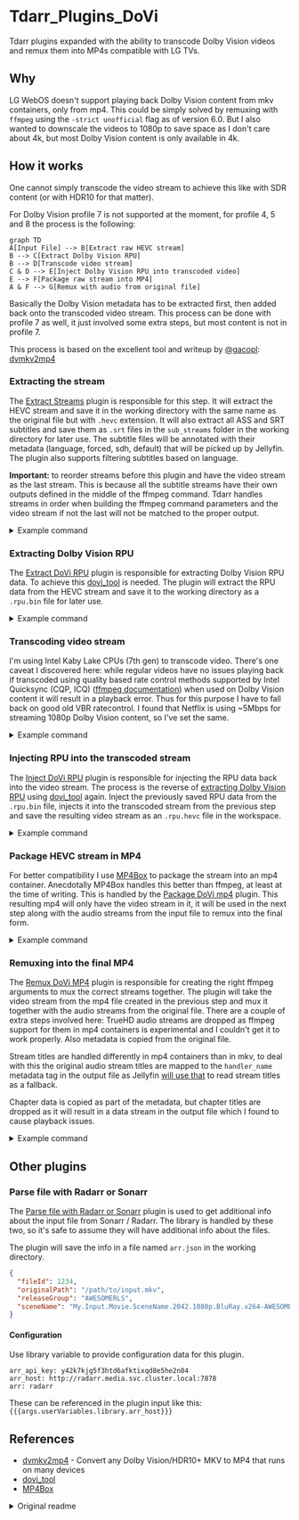 # Tdarr_Plugins_DoVi

Tdarr plugins expanded with the ability to transcode Dolby Vision videos and remux them into MP4s compatible with LG TVs.

## Why

LG WebOS doesn't support playing back Dolby Vision content from mkv containers, only from mp4. This could be simply solved by remuxing with `ffmpeg` using the `-strict unofficial` flag as of version 6.0. But I also wanted to downscale the videos to 1080p to save space as I don't care about 4k, but most Dolby Vision content is only available in 4k.

## How it works

One cannot simply transcode the video stream to achieve this like with SDR content (or with HDR10 for that matter).

For Dolby Vision profile 7 is not supported at the moment, for profile 4, 5 and 8 the process is the following:

```mermaid
graph TD
A[Input File] --> B[Extract raw HEVC stream]
B --> C[Extract Dolby Vision RPU]
B --> D[Transcode video stream]
C & D --> E[Inject Dolby Vision RPU into transcoded video]
E --> F[Package raw stream into MP4]
A & F --> G[Remux with audio from original file]
```

Basically the Dolby Vision metadata has to be extracted first, then added back onto the transcoded video stream. This process can be done with profile 7 as well, it just involved some extra steps, but most content is not in profile 7.

This process is based on the excellent tool and writeup by [@gacopl](https://github.com/gacopl): [dvmkv2mp4](https://github.com/gacopl/dvmkv2mp4)

### Extracting the stream

The [Extract Streams](FlowPluginsTs/CommunityFlowPlugins/ffmpegCommand/ffmpegCommandExtractStreams/1.0.0/index.ts) plugin is responsible for this step. It will extract the HEVC stream and save it in the working directory with the same name as the original file but with `.hevc` extension. It will also extract all ASS and SRT subtitles and save them as `.srt` files in the `sub_streams` folder in the working directory for later use. The subtitle files will be annotated with their metadata (language, forced, sdh, default) that will be picked up by Jellyfin. The plugin also supports filtering subtitles based on language.

**Important:** to reorder streams before this plugin and have the video stream as the last stream. This is because all the subtitle streams have their own outputs defined in the middle of the ffmpeg command. Tdarr handles streams in order when building the ffmpeg command parameters and the video stream if not the last will not be matched to the proper output.

<details>
<summary>Example command</summary>

```sh
tdarr-ffmpeg -y \
    -i /path/to/input.mkv \
    -map 0:3 -c:s:0 copy /temp/tdarr-workDir-node-J2D7FNt5O-worker-open-ox-ts-1710332442638/sub_streams/2.hun.default.forced.srt \
    -map 0:4 -c:s:0 copy /temp/tdarr-workDir-node-J2D7FNt5O-worker-open-ox-ts-1710332442638/sub_streams/3.hun.srt \
    -map 0:5 -c:s:0 copy /temp/tdarr-workDir-node-J2D7FNt5O-worker-open-ox-ts-1710332442638/sub_streams/4.eng.srt \
    -map 0:6 -c:s:0 copy /temp/tdarr-workDir-node-J2D7FNt5O-worker-open-ox-ts-1710332442638/sub_streams/5.eng.sdh.srt \
    -map 0:0 -c:v copy -bsf:v hevc_mp4toannexb /temp/tdarr-workDir-node-J2D7FNt5O-worker-open-ox-ts-1710332442638/1710332450149/input.hevc
```
</details>

### Extracting Dolby Vision RPU

The [Extract DoVi RPU](FlowPluginsTs/CommunityFlowPlugins/video/extractDoViRpu/1.0.0/index.ts) plugin is responsible for extracting Dolby Vision RPU data. To achieve this [dovi_tool](https://github.com/quietvoid/dovi_tool) is needed. The plugin will extract the RPU data from the HEVC stream and save it to the working directory as a `.rpu.bin` file for later use.

<details>
<summary>Example command</summary>

```sh
/usr/local/bin/dovi_tool \
    -c \    # Crop, remove letterbox
    -m 2 \  # Mode 2, converts the RPU to be profile 8.1 compatible.
    extract-rpu /shows/Transcode/tdarr-workDir-node-J2D7FNt5O-worker-open-ox-ts-1710332442638/1710332450149/input.hevc
    -o /temp/tdarr-workDir-node-J2D7FNt5O-worker-open-ox-ts-1710332442638/dovi_tool/input.rpu.bin
```
</details>

### Transcoding video stream

I'm using Intel Kaby Lake CPUs (7th gen) to transcode video. There's one caveat I discovered here: while regular videos have no issues playing back if transcoded using quality based rate control methods supported by Intel Quicksync (CQP, ICQ) ([ffmpeg documentation](https://ffmpeg.org/ffmpeg-codecs.html#Ratecontrol-Method)) when used on Dolby Vision content it will result in a playback error. Thus for this purpose I have to fall back on good old VBR ratecontrol. I found that Netflix is using ~5Mbps for streaming 1080p Dolby Vision content, so I've set the same.

<details>
<summary>Example command</summary>

```sh
tdarr-ffmpeg -y \
    -hwaccel_output_format qsv -init_hw_device qsv:hw_any,child_device_type=vaapi -hwaccel qsv
    -i /temp/tdarr-workDir-node-J2D7FNt5O-worker-open-ox-ts-1710332442638/1710332450149/input.hevc \
    -map 0:0 -c:0 hevc_qsv \
    -qp 22 \    # This is ignored by the hevc_qsv encoder, but tdarr puts it in either way
    -preset slow \  # Slow preset provides a good enough quality while not taking 3 and a half decades
    -vf scale_qsv=1920:-1 \ # Set resolution and calculate height to handle 16:9 and letterbox videos as well
    -pix_fmt + \    # Keep the same pixel format as the input
    -look_ahead_depth 100 -rdo 1 -mbbrc 1 -b_strategy 1 -adaptive_i 1 -adaptive_b 1 \   # QSV specific parameters, some of these are probably ignored when using VBR
    -b:v 5M \   # Target an average of 5M bitrate
    /shows/Transcode/tdarr-workDir-node-J2D7FNt5O-worker-open-ox-ts-1710332442638/1710332520936/input.hevc
```
</details>

### Injecting RPU into the transcoded stream

The [Inject DoVi RPU](FlowPluginsTs/CommunityFlowPlugins/video/injectDoViRpu/1.0.0/index.ts) plugin is responsible for injecting the RPU data back into the video stream. The process is the reverse of [extracting Dolby Vision RPU](#extracting-dolby-vision-rpu) using [dovi_tool](https://github.com/quietvoid/dovi_tool) again. Inject the previously saved RPU data from the `.rpu.bin` file, injects it into the transcoded stream from the previous step and save the resulting video stream as an `.rpu.hevc` file in the workspace.

<details>
<summary>Example command</summary>

```sh
/usr/local/bin/dovi_tool \
    -i /shows/Transcode/tdarr-workDir-node-J2D7FNt5O-worker-open-ox-ts-1710332442638/1710332520936/input.hevc \ # Transcoded video from previous step
    --rpu-in /temp/tdarr-workDir-node-J2D7FNt5O-worker-open-ox-ts-1710332442638/dovi_tool/input.rpu.bin \
    extract-rpu /shows/Transcode/tdarr-workDir-node-J2D7FNt5O-worker-open-ox-ts-1710332442638/1710332450149/input.hevc \
    -o /temp/tdarr-workDir-node-J2D7FNt5O-worker-open-ox-ts-1710332442638/1710333079164/input.rpu.hevc
```
</details>

### Package HEVC stream in MP4

For better compatibility I use [MP4Box](https://wiki.gpac.io/MP4Box/MP4Box/) to package the stream into an mp4 container. Anecdotally MP4Box handles this better than ffmpeg, at least at the time of writing. This is handled by the [Package DoVi mp4](FlowPluginsTs/CommunityFlowPlugins/video/packageDoViMp4/1.0.0/index.ts) plugin. This resulting mp4 will only have the video stream in it, it will be used in the next step along with the audio streams from the input file to remux into the final form.

<details>
<summary>Example command</summary>

```sh
/usr/local/bin/MP4Box \
    -add /temp/tdarr-workDir-node-J2D7FNt5O-worker-open-ox-ts-1710332442638/1710333079164/input.rpu.hevc:dvp=8.1:xps_inband:hdr=none \
    -tmp /temp/tdarr-workDir-node-J2D7FNt5O-worker-open-ox-ts-1710332442638/1710333091979/tmp \
    -brand mp42isom \
    -ab dby1 \
    -no-iod \
    -enable 1 \
    /temp/tdarr-workDir-node-J2D7FNt5O-worker-open-ox-ts-1710332442638/1710333091934/input.rpu.hevc.mp4
```
</details>

### Remuxing into the final MP4

The [Remux DoVi MP4](FlowPluginsTs/CommunityFlowPlugins/ffmpegCommand/ffmpegCommandRemuxDoviMp4/1.0.0/index.ts) plugin is responsible for creating the right ffmpeg arguments to mux the correct streams together. The plugin will take the video stream from the mp4 file created in the previous step and mux it together with the audio streams from the original file. There are a couple of extra steps involved here: TrueHD audio streams are dropped as ffmpeg support for them in mp4 containers is experimental and I couldn't get it to work properly. Also metadata is copied from the original file.

Stream titles are handled differently in mp4 containers than in mkv, to deal with this the original audio stream titles are mapped to the `handler_name` metadata tag in the output file as Jellyfin [will use that](https://github.com/jellyfin/jellyfin/blob/v10.8.13/MediaBrowser.MediaEncoding/Probing/ProbeResultNormalizer.cs#L703-L711) to read stream titles as a fallback.

Chapter data is copied as part of the metadata, but chapter titles are dropped as it will result in a data stream in the output file which I found to cause playback issues.

<details>
<summary>Example command</summary>

```sh
tdarr-ffmpeg -y \
    -i /temp/tdarr-workDir-node-J2D7FNt5O-worker-open-ox-ts-1710332442638/1710333091934/input.rpu.hevc.mp4 \
    -i /path/to/input.mkv \ # Original file
    -map 0:0 -c:0 copy \    # Copy video from the previous mp4
    -map 1:a -c:a copy \    # Copy audio from original file
    -map_metadata 1 \       # Copy metadata from original file
    -map_metadata:c -1 \    # Drop chapter titles
    -dn \                   # Drop data streams
    -movflags +faststart \  # Add fast start flag, not strictly necessary
    -strict unofficial \    # Dolby Vision support is behind this flag
    /temp/tdarr-workDir-node-J2D7FNt5O-worker-open-ox-ts-1710332442638/1710333113706/input.mp4
```
</details>

## Other plugins

### Parse file with Radarr or Sonarr

The [Parse file with Radarr or Sonarr](FlowPluginsTs/CommunityFlowPlugins/tools/parseFileWithRadarrOrSonarr/1.0.0/index.ts) plugin is used to get additional info about the input file from Sonarr / Radarr. The library is handled by these two, so it's safe to assume they will have additional info about the files.

The plugin will save the info in a file named `arr.json` in the working directory.

```json
{
  "fileId": 1234,
  "originalPath": "/path/to/input.mkv",
  "releaseGroup": "AWESOMERLS",
  "sceneName": "My.Input.Movie.SceneName.2042.1080p.BluRay.x264-AWESOMERLS"
}
```

#### Configuration

Use library variable to provide configuration data for this plugin.

```
arr_api_key: y42k7kjg5f3htd6afktixqd8e5he2n84
arr_host: http://radarr.media.svc.cluster.local:7878
arr: radarr
```

These can be referenced in the plugin input like this: `{{{args.userVariables.library.arr_host}}}`

## References

* [dvmkv2mp4](https://github.com/gacopl/dvmkv2mp4) - Convert any Dolby Vision/HDR10+ MKV to MP4 that runs on many devices
* [dovi_tool](https://github.com/quietvoid/dovi_tool)
* [MP4Box](https://wiki.gpac.io/MP4Box/MP4Box/)

<details>
<summary>Original readme</summary>

# Tdarr_Plugins

Visit the docs for more info:
https://docs.tdarr.io/docs/plugins/basics


### Development

Make sure NodeJS v16 is installed

Install dependencies:

`npm install`

Run ESLint:

`npm run lint:fix`

Check plugins using some extra custom rules:

`npm run checkPlugins`

Run tests:

`npm run test`


# Steps to write a Tdarr Flow plugin:

1. Clone this repo
2. Set env variable `pluginsDir` to the location of the plugins repo and run Tdarr Server and Node. E.g. `export pluginsDir=C:/Tdarr_Plugins`
3. Browse the typescript plugins here https://github.com/HaveAGitGat/Tdarr_Plugins/tree/master/FlowPluginsTs/CommunityFlowPlugins and make edits locally or create a new one locally: 
4. Make sure typescript is intalled with `npm i -g typescript` then run `tsc` to compile the changes.
5. Refresh the browser and Tdarr will pick up the changes

</details>
